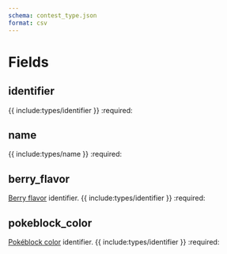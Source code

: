 ```yaml
---
schema: contest_type.json
format: csv
---
```


# Fields
## identifier
{{ include:types/identifier }}
:required:

## name
{{ include:types/name }}
:required:

## berry_flavor
[Berry flavor](berry_flavor.md) identifier.
{{ include:types/identifier }}
:required:

## pokeblock_color
[Pokéblock color](pokeblock_color.md) identifier.
{{ include:types/identifier }}
:required:
